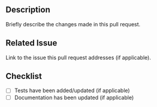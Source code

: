 ## Description

Briefly describe the changes made in this pull request.

## Related Issue

Link to the issue this pull request addresses (if applicable).

## Checklist

- [ ] Tests have been added/updated (if applicable)
- [ ] Documentation has been updated (if applicable)

